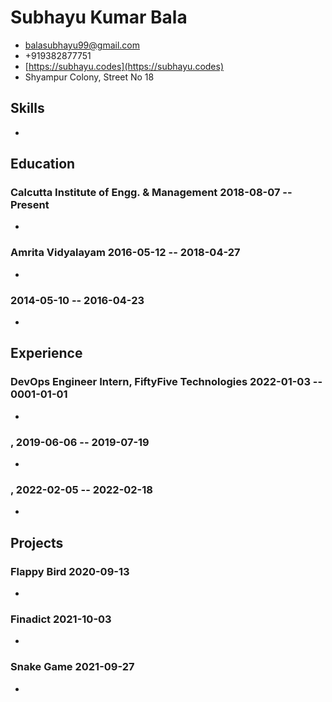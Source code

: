 # Subhayu Kumar Bala

- <balasubhayu99@gmail.com>
- +919382877751
- [https://subhayu.codes](https://subhayu.codes)
- Shyampur Colony, Street No 18


## Skills
  - 


## Education

### <span>Calcutta Institute of Engg. & Management</span> <span>2018-08-07 -- Present</span>

  - 

### <span>Amrita Vidyalayam</span> <span>2016-05-12 -- 2018-04-27</span>

  - 

### <span></span> <span>2014-05-10 -- 2016-04-23</span>

  - 


## Experience

### <span>DevOps Engineer Intern, FiftyFive Technologies</span> <span>2022-01-03 -- 0001-01-01</span>

  - 

### <span>, </span> <span>2019-06-06 -- 2019-07-19</span>

  - 

### <span>, </span> <span>2022-02-05 -- 2022-02-18</span>

  - 


## Projects

### <span>Flappy Bird</span> <span>2020-09-13</span>

  - 

### <span>Finadict</span> <span>2021-10-03</span>

  - 

### <span>Snake Game</span> <span>2021-09-27</span>

  - 

